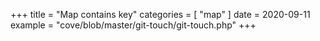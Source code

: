 +++
title = "Map contains key"
categories = [ "map" ]
date = 2020-09-11
example = "cove/blob/master/git-touch/git-touch.php"
+++
